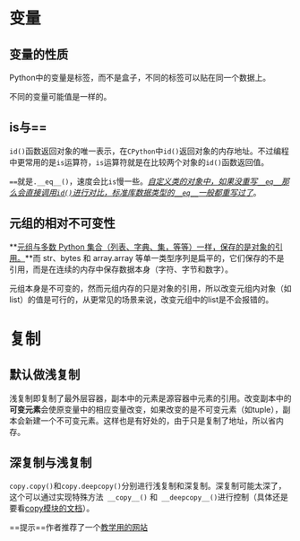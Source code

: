 

# 变量

## 变量的性质

Python中的变量是标签，而不是盒子，不同的标签可以贴在同一个数据上。

不同的变量可能值是一样的。

## is与==

`id()`函数返回对象的唯一表示，在`CPython`中`id()`返回对象的内存地址。不过编程中更常用的是`is`运算符，`is`运算符就是在比较两个对象的`id()`函数返回值。

`==`就是`.__eq__()`，速度会比`is`慢一些。*<u>自定义类的对象中，如果没重写`__eq__`那么会直接调用`id()`进行对比，标准库数据类型的`__eq__`一般都重写过了</u>*。

## 元组的相对不可变性

**<u>元组与多数 Python 集合（列表、字典、集，等等）一样，保存的是对象的引用。</u>**而 str、bytes 和 array.array 等单一类型序列是扁平的，它们保存的不是引用，而是在连续的内存中保存数据本身（字符、字节和数字）。

元组本身是不可变的，然而元组内存的只是对象的引用，所以改变元组内对象（如list）的值是可行的，从更常见的场景来说，改变元组中的list是不会报错的。

# 复制

## 默认做浅复制

浅复制即复制了最外层容器，副本中的元素是源容器中元素的引用。改变副本中的**可变元素**会使原变量中的相应变量改变，如果改变的是不可变元素（如tuple），副本会新建一个不可变元素。这样也是有好处的，由于只是复制了地址，所以省内存。

## 深复制与浅复制

`copy.copy()`和`copy.deepcopy()`分别进行浅复制和深复制。深复制可能太深了，这个可以通过实现特殊方法` __copy__()` 和` __deepcopy__()`进行控制（具体还是要看<a href='http://docs.python.org/3/library/copy.html'>copy模块的文档</a>）。















==提示==作者推荐了一个<a href='http://www.pythontutor.com'>教学用的网站</a>